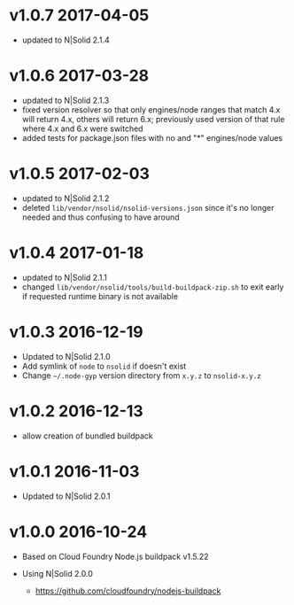 v1.0.7 2017-04-05
================================================================================

* updated to N|Solid 2.1.4

v1.0.6 2017-03-28
================================================================================

* updated to N|Solid 2.1.3
* fixed version resolver so that only engines/node ranges that match 4.x will
  return 4.x, others will return 6.x; previously used version of that rule
  where 4.x and 6.x were switched
* added tests for package.json files with no and "*" engines/node values

v1.0.5 2017-02-03
================================================================================

* updated to N|Solid 2.1.2
* deleted `lib/vendor/nsolid/nsolid-versions.json` since it's no longer
  needed and thus confusing to have around

v1.0.4 2017-01-18
================================================================================

* updated to N|Solid 2.1.1
* changed `lib/vendor/nsolid/tools/build-buildpack-zip.sh` to exit early if
  requested runtime binary is not available

v1.0.3 2016-12-19
================================================================================

* Updated to N|Solid 2.1.0
* Add symlink of `node` to `nsolid` if doesn't exist
* Change `~/.node-gyp` version directory from `x.y.z` to `nsolid-x.y.z`

v1.0.2 2016-12-13
================================================================================

* allow creation of bundled buildpack

v1.0.1 2016-11-03
================================================================================

* Updated to N|Solid 2.0.1

v1.0.0 2016-10-24
================================================================================

* Based on Cloud Foundry Node.js buildpack v1.5.22
* Using N|Solid 2.0.0

  * <https://github.com/cloudfoundry/nodejs-buildpack>
